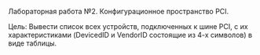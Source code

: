 Лабораторная работа №2. Конфигурационное пространство PCI.

Цель: Вывести список всех устройств, подключенных к шине PCI, с их  характеристиками (DevicedID и VendorID состоящие из 4-х символов) в виде таблицы.
